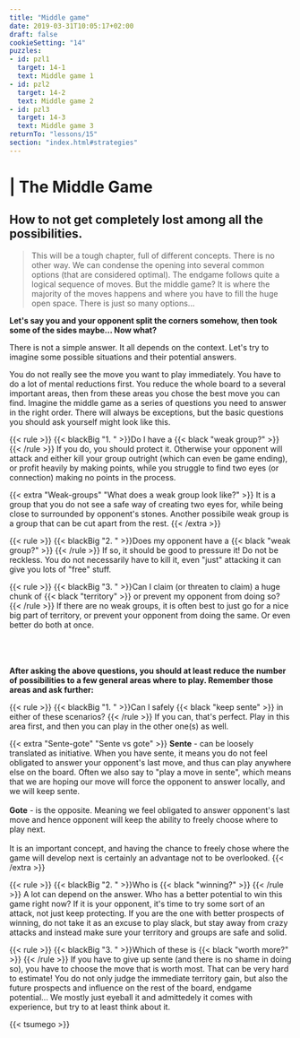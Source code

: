 ```yaml
---
title: "Middle game"
date: 2019-03-31T10:05:17+02:00
draft: false
cookieSetting: "14"
puzzles:
- id: pzl1
  target: 14-1
  text: Middle game 1
- id: pzl2
  target: 14-2
  text: Middle game 2
- id: pzl3
  target: 14-3
  text: Middle game 3
returnTo: "lessons/15"
section: "index.html#strategies"
---
```


# | The Middle Game
## How to not get completely lost among all the possibilities.

> This will be a tough chapter, full of different concepts. There is no other way. We can condense the opening into several common options (that are considered optimal). The endgame follows quite a logical sequence of moves. But the middle game? It is where the majority of the moves happens and where you have to fill the huge open space. There is just so many options...

**Let's say you and your opponent split the corners somehow, then took some of the sides maybe... Now what?**

There is not a simple answer. It all depends on the context. Let's try to imagine some possible situations and their potential answers.

You do not really see the move you want to play immediately. You have to do a lot of mental reductions first. You reduce the whole board to a several important areas, then from these areas you chose the best move you can find. Imagine the middle game as a series of questions you need to answer in the right order. There will always be exceptions, but the basic questions you should ask yourself might look like this.

{{< rule >}}
	{{< blackBig "1. " >}}Do I have a {{< black "weak group?" >}} 
{{< /rule >}}
If you do, you should protect it. Otherwise your opponent will attack and either kill your group outright (which can even be game ending), or profit heavily by making points, while you struggle to find two eyes (or connection) making no points in the process. 

{{< extra "Weak-groups" "What does a weak group look like?" >}}
It is a group that you do not see a safe way of creating two eyes for, while being close to surrounded by opponent's stones. Another possibile weak group is a group that can be cut apart from the rest.
{{< /extra >}}

{{< rule >}}
	{{< blackBig "2. " >}}Does my opponent have a {{< black "weak group?" >}}
{{< /rule >}}
If so, it should be good to pressure it! Do not be reckless. You do not necessarily have to kill it, even "just" attacking it can give you lots of "free" stuff.

{{< rule >}}
	{{< blackBig "3. " >}}Can I claim (or threaten to claim) a huge chunk of {{< black "territory" >}} or prevent my opponent from doing so?
{{< /rule >}} 
If there are no weak groups, it is often best to just go for a nice big part of territory, or prevent your opponent from doing the same. Or even better do both at once.<br><br><br><br>

**After asking the above questions, you should at least reduce the number of possibilities to a few general areas where to play. Remember those areas and ask further:**

{{< rule >}}
	{{< blackBig "1. " >}}Can I safely {{< black "keep sente" >}} in either of these scenarios?
{{< /rule >}}
If you can, that's perfect. Play in this area first, and then you can play in the other one(s) as well.
  
{{< extra "Sente-gote" "Sente vs gote" >}}
	<b>Sente</b> - can be loosely translated as initiative. When you have sente, it means you do not feel obligated to answer your opponent's last move, and thus can play anywhere else on the board. Often we also say to "play a move in sente", which means that we are hoping our move will force the opponent to answer locally, and we will keep sente.
	<br><br>
	<b>Gote</b> - is the opposite. Meaning we feel obligated to answer opponent's last move and hence opponent will keep the ability to freely choose where to play next.
	<br><br>
	It is an important concept, and having the chance to freely chose where the game will develop next is certainly an advantage not to be overlooked.
{{< /extra >}}


{{< rule >}}
	{{< blackBig "2. " >}}Who is {{< black "winning?" >}}
{{< /rule >}} 
A lot can depend on the answer. Who has a better potential to win this game right now? If it is your opponent, it's time to try some sort of an attack, not just keep protecting. If you are the one with better prospects of winning, do not take it as an excuse to play slack, but stay away from crazy attacks and instead make sure your territory and groups are safe and solid.

{{< rule >}}
	{{< blackBig "3. " >}}Which of these is {{< black "worth more?" >}}
{{< /rule >}}
If you have to give up sente (and there is no shame in doing so), you have to choose the move that is worth most. That can be very hard to estimate! You do not only judge the immediate territory gain, but also the future prospects and influence on the rest of the board, endgame potential... We mostly just eyeball it and admittedely it comes with experience, but try to at least think about it. 
 
{{< tsumego >}}


 


